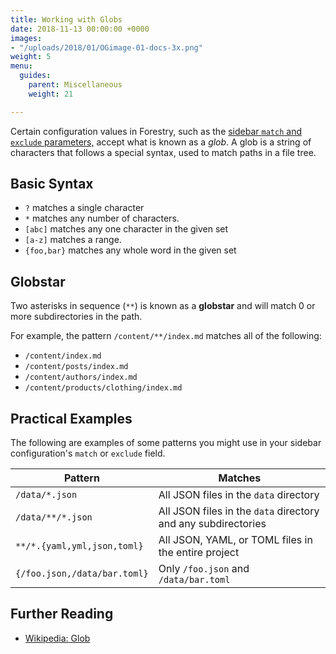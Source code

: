 ```yaml
---
title: Working with Globs
date: 2018-11-13 00:00:00 +0000
images:
- "/uploads/2018/01/OGimage-01-docs-3x.png"
weight: 5
menu:
  guides:
    parent: Miscellaneous
    weight: 21

---
```

Certain configuration values in Forestry, such as the [sidebar `match` and `exclude` parameters,](/docs/settings/content-sections/) accept what is known as a _glob_. A glob is a string of characters that follows a special syntax, used to match paths in a file tree.

## Basic Syntax

- `?` matches a single character
- `*` matches any number of characters.
- `[abc]` matches any one character in the given set
- `[a-z]` matches a range.
- `{foo,bar}` matches any whole word in the given set

## Globstar

Two asterisks in sequence (`**`) is known as a **globstar** and will match 0 or more subdirectories in the path.

For example, the pattern `/content/**/index.md` matches all of the following:

- `/content/index.md`
- `/content/posts/index.md`
- `/content/authors/index.md`
- `/content/products/clothing/index.md`


## Practical Examples

The following are examples of some patterns you might use in your sidebar configuration's `match` or `exclude` field.

| Pattern | Matches |
| --- | --- |
| <span style="white-space:nowrap;"> `/data/*.json` </span> | All JSON files in the `data` directory |
| <span style="white-space:nowrap;"> `/data/**/*.json` </span> | All JSON files in the `data` directory and any subdirectories |
| <span style="white-space:nowrap;"> `**/*.{yaml,yml,json,toml}` </span> | All JSON, YAML, or TOML files in the entire project |
| <span style="white-space:nowrap;"> `{/foo.json,/data/bar.toml}` </span> | Only `/foo.json` and `/data/bar.toml`  |

## Further Reading

- [Wikipedia: Glob](https://en.wikipedia.org/wiki/Glob_(programming))